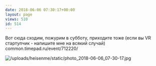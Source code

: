 ```yaml
---
date: 2018-06-06 07:30:17+00:00
layout: page
views: 510
id: 514
---
```


Вот сюда сходим, пожурим в субботу, приходите тоже  (если вы VR стартупчик - напишите мне на всякий случай)
common.timepad.ru/event/712220/



![/uploads/heisenme/static/photo_2018-06-06_07-30-17.jpg](/uploads/heisenme/static/photo_2018-06-06_07-30-17.jpg)
